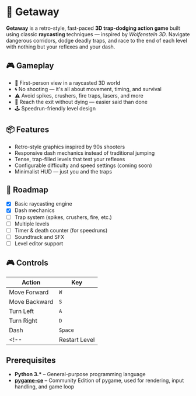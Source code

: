 # 🐺 Getaway

**Getaway** is a retro-style, fast-paced **3D trap-dodging action game** built using classic **raycasting** techniques — inspired by *Wolfenstein 3D*. Navigate dangerous corridors, dodge deadly traps, and race to the end of each level with nothing but your reflexes and your dash.

## 🎮 Gameplay

- 🔲 First-person view in a raycasted 3D world
- 🌀 No shooting — it's all about movement, timing, and survival
- ⚠️ Avoid spikes, crushers, fire traps, lasers, and more
- 🚪 Reach the exit without dying — easier said than done
- 🕹️ Speedrun-friendly level design


## 📦 Features

- Retro-style graphics inspired by 90s shooters
- Responsive dash mechanics instead of traditional jumping
- Tense, trap-filled levels that test your reflexes
- Configurable difficulty and speed settings (coming soon)
- Minimalist HUD — just you and the traps

## 🚧 Roadmap

- [x] Basic raycasting engine
- [x] Dash mechanics
- [ ] Trap system (spikes, crushers, fire, etc.)
- [ ] Multiple levels
- [ ] Timer & death counter (for speedruns)
- [ ] Soundtrack and SFX
- [ ] Level editor support

## 🎮 Controls

| Action        | Key        |
|---------------|------------|
| Move Forward  | `W`        |
| Move Backward | `S`        |
| Turn Left     | `A`        |
| Turn Right    | `D`        |
| Dash          | `Space`    |
<!-- | Restart Level | `R`        | -->

## Prerequisites

- **Python 3.\*** – General-purpose programming language
- **[pygame-ce](https://github.com/pygame-community/pygame-ce)** – Community Edition of pygame, used for rendering, input handling, and game loop
